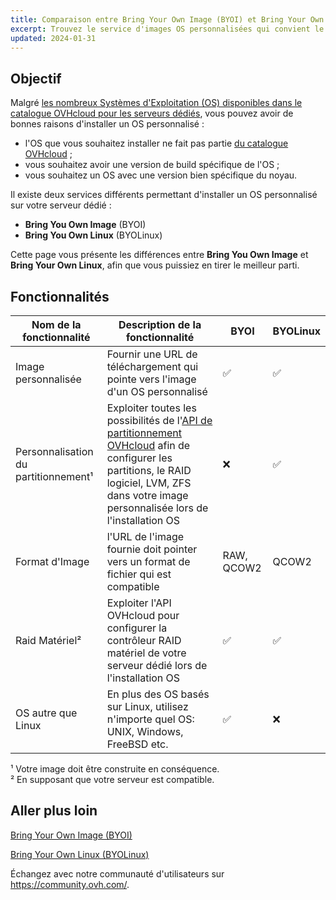 ```yaml
---
title: Comparaison entre Bring Your Own Image (BYOI) et Bring Your Own Linux (BYOLinux)
excerpt: Trouvez le service d'images OS personnalisées qui convient le mieux à vos usages
updated: 2024-01-31
---
```


## Objectif

Malgré [les nombreux Systèmes d'Exploitation (OS) disponibles dans le catalogue OVHcloud pour les serveurs dédiés](https://www.ovhcloud.com/fr-ca/bare-metal/os/), vous pouvez avoir de bonnes raisons d'installer un OS personnalisé :

- l'OS que vous souhaitez installer ne fait pas partie [du catalogue OVHcloud](https://www.ovhcloud.com/fr-ca/bare-metal/os/) ;
- vous souhaitez avoir une version de build spécifique de l'OS ;
- vous souhaitez un OS avec une version bien spécifique du noyau.

Il existe deux services différents permettant d'installer un OS personnalisé sur votre serveur dédié :

- **Bring You Own Image** (BYOI)
- **Bring You Own Linux** (BYOLinux)

Cette page vous présente les différences entre **Bring You Own Image** et **Bring Your Own Linux**, afin que vous puissiez en tirer le meilleur parti.

## Fonctionnalités

|Nom de la fonctionnalité|Description de la fonctionnalité|BYOI|BYOLinux|
|-|-|-|-|
|Image personnalisée|Fournir une URL de téléchargement qui pointe vers l'image d'un OS personnalisé|✅|✅|
|Personnalisation du partitionnement¹|Exploiter toutes les possibilités de l'[API de partitionnement OVHcloud](/pages/bare_metal_cloud/dedicated_servers/partitioning_ovh) afin de configurer les partitions, le RAID logiciel, LVM, ZFS dans votre image personnalisée lors de l'installation OS|❌|✅|
|Format d'Image|l'URL de l'image fournie doit pointer vers un format de fichier qui est compatible|RAW, QCOW2|QCOW2|
|Raid Matériel²|Exploiter l'API OVHcloud pour configurer la contrôleur RAID matériel de votre serveur dédié lors de l'installation OS|✅|✅|
|OS autre que Linux|En plus des OS basés sur Linux, utilisez n'importe quel OS: UNIX, Windows, FreeBSD etc.|✅|❌|

¹ Votre image doit être construite en conséquence.<br />
² En supposant que votre serveur est compatible.<br />

## Aller plus loin

[Bring Your Own Image (BYOI)](/pages/bare_metal_cloud/dedicated_servers/bring-your-own-image)

[Bring Your Own Linux (BYOLinux)](/pages/bare_metal_cloud/dedicated_servers/bring-your-own-linux)

Échangez avec notre communauté d'utilisateurs sur <https://community.ovh.com/>.
